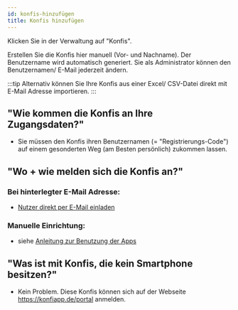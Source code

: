 ```yaml
---
id: konfis-hinzufügen
title: Konfis hinzufügen
---
```


Klicken Sie in der Verwaltung auf "Konfis".

Erstellen Sie die Konfis hier manuell (Vor- und Nachname). Der Benutzername wird automatisch generiert.
Sie als Administrator können den Benutzernamen/ E-Mail jederzeit ändern.

:::tip
Alternativ können Sie Ihre Konfis aus einer Excel/ CSV-Datei direkt mit E-Mail Adresse importieren.
:::

## "Wie kommen die Konfis an Ihre Zugangsdaten?"
- Sie müssen den Konfis ihren Benutzernamen (= "Registrierungs-Code") auf einem gesonderten Weg (am Besten persönlich) zukommen lassen.

## "Wo + wie melden sich die Konfis an?"
### Bei hinterlegter E-Mail Adresse:
- [Nutzer direkt per E-Mail einladen](./nutzer-einladen)
### Manuelle Einrichtung:
- siehe [Anleitung zur Benutzung der Apps](./apps-benutzen)

## "Was ist mit Konfis, die kein Smartphone besitzen?"
- Kein Problem. Diese Konfis können sich auf der Webseite <https://konfiapp.de/portal> anmelden.